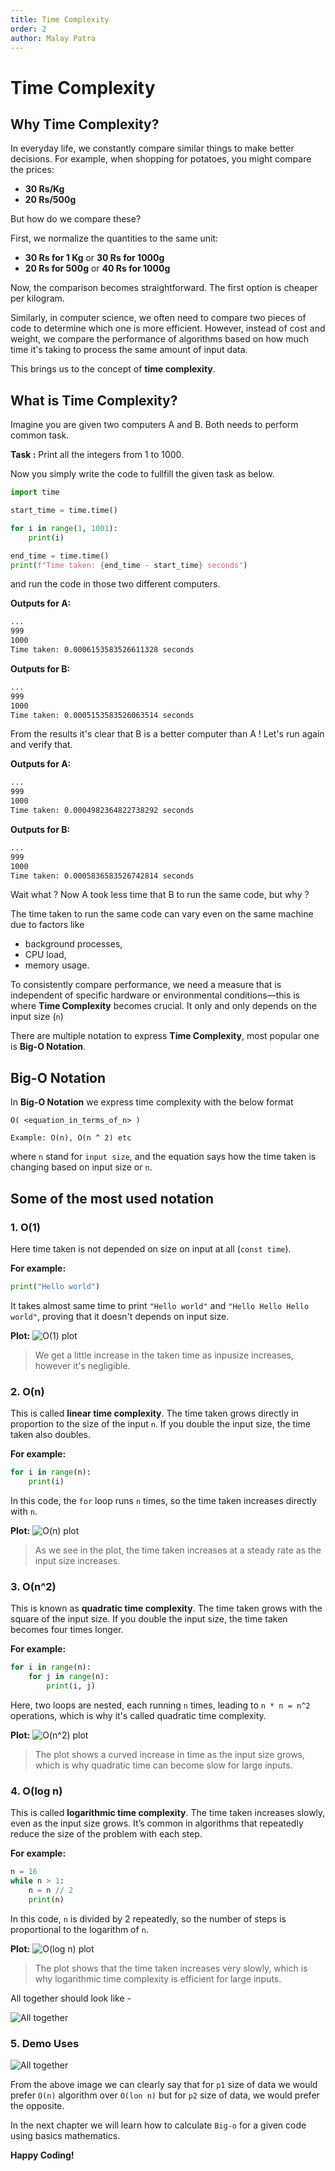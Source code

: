 ```yaml
---
title: Time Complexity
order: 2
author: Malay Patra
---
```


# Time Complexity

## Why Time Complexity?

In everyday life, we constantly compare similar things to make better decisions. For example, when shopping for potatoes, you might compare the prices:

- **30 Rs/Kg**
- **20 Rs/500g**

But how do we compare these?

First, we normalize the quantities to the same unit:

- **30 Rs for 1 Kg** or **30 Rs for 1000g**
- **20 Rs for 500g** or **40 Rs for 1000g**

Now, the comparison becomes straightforward. The first option is cheaper per kilogram.

Similarly, in computer science, we often need to compare two pieces of code to determine which one is more efficient. However, instead of cost and weight, we compare the performance of algorithms based on how much time it's taking to process the same amount of input data.

This brings us to the concept of **time complexity**.

## What is Time Complexity?

Imagine you are given two computers A and B. Both needs to perform common task.

**Task :** Print all the integers from 1 to 1000.

Now you simply write the code to fullfill the given task as below.

```python
import time

start_time = time.time()

for i in range(1, 1001):
    print(i)

end_time = time.time()
print(f"Time taken: {end_time - start_time} seconds")
```

and run the code in those two different computers.

**Outputs for A:**
```bash
...
999
1000
Time taken: 0.0006153583526611328 seconds
```
**Outputs for B:**
```bash
...
999
1000
Time taken: 0.0005153583526063514 seconds
```

From the results it's clear that B is a better computer than A ! Let's run again and verify that.

**Outputs for A:**
```bash
...
999
1000
Time taken: 0.0004982364822738292 seconds
```
**Outputs for B:**
```bash
...
999
1000
Time taken: 0.0005836583526742814 seconds
```

Wait what ? Now A took less time that B to run the same code, but why ?

The time taken to run the same code can vary even on the same machine due to factors like 
- background processes, 
- CPU load,
- memory usage. 

To consistently compare performance, we need a measure that is independent of specific hardware or environmental conditions—this is where **Time Complexity** becomes crucial. It only and only depends on the input size (`n`)

There are multiple notation to express **Time Complexity**, most popular one is **Big-O Notation**.

## Big-O Notation
In **Big-O Notation** we express time complexity with the below format
```text
O( <equation_in_terms_of_n> )

Example: O(n), O(n ^ 2) etc
```

where `n` stand for `input size`, and the equation says how the time taken is changing based on input size or `n`.

## Some of the most used notation

### 1. O(1)
Here time taken is not depended on size on input at all (`const time`).

**For example:**

```python
print("Hello world")
```
It takes almost same time to print `"Hello world"` and `"Hello Hello Hello world"`, proving that it doesn't depends on input size.

**Plot:**
![O(1) plot](./assets/o1.png)

> We get a little increase in the taken time as inpusize increases, however it's negligible.

### 2. O(n)
This is called **linear time complexity**. The time taken grows directly in proportion to the size of the input `n`. If you double the input size, the time taken also doubles.

**For example:**

```python
for i in range(n):
    print(i)
```

In this code, the `for` loop runs `n` times, so the time taken increases directly with `n`.

**Plot:**
![O(n) plot](./assets/on.png)

> As we see in the plot, the time taken increases at a steady rate as the input size increases.

### 3. O(n^2)
This is known as **quadratic time complexity**. The time taken grows with the square of the input size. If you double the input size, the time taken becomes four times longer.

**For example:**

```python
for i in range(n):
    for j in range(n):
        print(i, j)
```

Here, two loops are nested, each running `n` times, leading to `n * n = n^2` operations, which is why it's called quadratic time complexity.

**Plot:**
![O(n^2) plot](./assets/on2.png)

> The plot shows a curved increase in time as the input size grows, which is why quadratic time can become slow for large inputs.

### 4. O(log n)
This is called **logarithmic time complexity**. The time taken increases slowly, even as the input size grows. It’s common in algorithms that repeatedly reduce the size of the problem with each step.

**For example:**

```python
n = 16
while n > 1:
    n = n // 2
    print(n)
```

In this code, `n` is divided by 2 repeatedly, so the number of steps is proportional to the logarithm of `n`.

**Plot:**
![O(log n) plot](./assets/ologn.png)

> The plot shows that the time taken increases very slowly, which is why logarithmic time complexity is efficient for large inputs.

All together should look like -

![All together](./assets/oall.png)

### 5. Demo Uses
![All together](./assets/ocompare.png)

From the above image we can clearly say that for `p1` size of data we would prefer `O(n)` algorithm over `O(lon n)` but for `p2` size of data, we would prefer the opposite.

In the next chapter we will learn how to calculate `Big-o` for a given code using basics mathematics.

**Happy Coding!**




